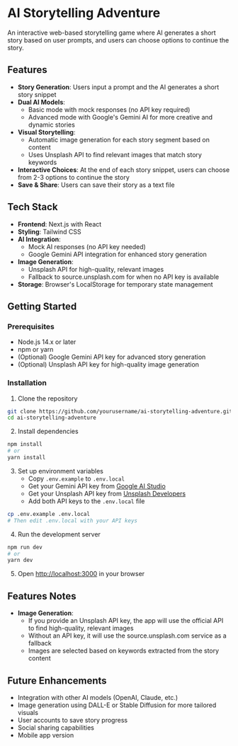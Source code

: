 # AI Storytelling Adventure

An interactive web-based storytelling game where AI generates a short story based on user prompts, and users can choose options to continue the story.

## Features

- **Story Generation**: Users input a prompt and the AI generates a short story snippet
- **Dual AI Models**: 
  - Basic mode with mock responses (no API key required)
  - Advanced mode with Google's Gemini AI for more creative and dynamic stories
- **Visual Storytelling**: 
  - Automatic image generation for each story segment based on content
  - Uses Unsplash API to find relevant images that match story keywords
- **Interactive Choices**: At the end of each story snippet, users can choose from 2-3 options to continue the story
- **Save & Share**: Users can save their story as a text file

## Tech Stack

- **Frontend**: Next.js with React
- **Styling**: Tailwind CSS
- **AI Integration**: 
  - Mock AI responses (no API key needed)
  - Google Gemini API integration for enhanced story generation
- **Image Generation**:
  - Unsplash API for high-quality, relevant images
  - Fallback to source.unsplash.com for when no API key is available
- **Storage**: Browser's LocalStorage for temporary state management

## Getting Started

### Prerequisites

- Node.js 14.x or later
- npm or yarn
- (Optional) Google Gemini API key for advanced story generation
- (Optional) Unsplash API key for high-quality image generation

### Installation

1. Clone the repository
```bash
git clone https://github.com/yourusername/ai-storytelling-adventure.git
cd ai-storytelling-adventure
```

2. Install dependencies
```bash
npm install
# or
yarn install
```

3. Set up environment variables
   - Copy `.env.example` to `.env.local`
   - Get your Gemini API key from [Google AI Studio](https://makersuite.google.com/app/apikey)
   - Get your Unsplash API key from [Unsplash Developers](https://unsplash.com/developers)
   - Add both API keys to the `.env.local` file

```bash
cp .env.example .env.local
# Then edit .env.local with your API keys
```

4. Run the development server
```bash
npm run dev
# or
yarn dev
```

5. Open [http://localhost:3000](http://localhost:3000) in your browser

## Features Notes

- **Image Generation**: 
  - If you provide an Unsplash API key, the app will use the official API to find high-quality, relevant images
  - Without an API key, it will use the source.unsplash.com service as a fallback
  - Images are selected based on keywords extracted from the story content

## Future Enhancements

- Integration with other AI models (OpenAI, Claude, etc.)
- Image generation using DALL-E or Stable Diffusion for more tailored visuals
- User accounts to save story progress
- Social sharing capabilities
- Mobile app version
